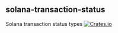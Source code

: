 solana-transaction-status
----------
Solana transaction status types
[![Crates.io](https://img.shields.io/crates/v/solana-transaction-status.svg)](https://crates.io/crates/solana-transaction-status)